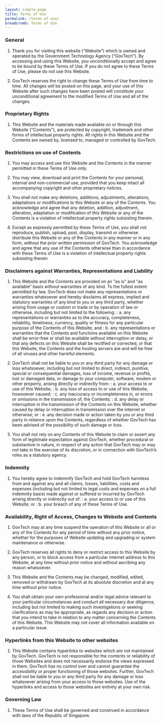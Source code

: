 ```yaml
---
layout: simple-page
title: Terms of Use
permalink: /terms-of-use/
breadcrumb: Terms of Use
---
```

### **General**

1. Thank you for visiting this website (“Website”) which is owned and operated by the Government Technology Agency (“GovTech”). By accessing and using this Website, you unconditionally accept and agree to be bound by these Terms of Use. If you do not agree to these Terms of Use, please do not use this Website. 

2. GovTech reserves the right to change these Terms of Use from time to time. All changes will be posted on this page, and your use of this Website after such changes have been posted will constitute your unconditional agreement to the modified Terms of Use and all of the changes. 

### **Proprietary Rights**

1. This Website and the materials made available on or through this Website ("Contents"), are protected by copyright, trademark and other forms of intellectual property rights. All rights in this Website and the Contents are owned by, licensed to, managed or controlled by GovTech.

### **Restrictions on use of Contents**

1. You may access and use this Website and the Contents in the manner permitted in these Terms of Use only. 

2. You may view, download and print the Contents for your personal, internal and non-commercial use, provided that you keep intact all accompanying copyright and other proprietary notices.  

3. You shall not make any deletions, additions, adjustments, alterations, adaptations or modifications to this Website or any of the Contents. You acknowledge and agree that any deletion, addition, adjustment, alteration, adaptation or modification of this Website or any of the Contents is a violation of intellectual property rights subsisting therein.

4. Except as expressly permitted by these Terms of Use, you shall not reproduce, publish, upload, post, display, transmit or otherwise distribute this Website or any of the Contents in any manner or in any form, without the prior written permission of GovTech. You acknowledge and agree that any use of the Contents otherwise than in accordance with these Terms of Use is a violation of intellectual property rights subsisting therein

### **Disclaimers against Warranties, Representations and Liability** 

1. This Website and the Contents are provided on an "as is" and “as available” basis without warranties of any kind. To the fullest extent permitted by law, GovTech does not make any representations or warranties whatsoever and hereby disclaims all express, implied and statutory warranties of any kind to you or any third party, whether arising from usage or custom or trade or by operation of law or otherwise, including but not limited to the following:
: a. any representations or warranties as to the accuracy, completeness, reliability, timeliness, currency, quality or fitness for any particular purpose of the Contents of this Website; and
: b. any representations or warranties that the Contents and functions available on this Website shall be error-free or shall be available without interruption or delay, or that any defects on this Website shall be rectified or corrected, or that this Website, the Contents and the hosting servers are and will be free of all viruses and other harmful elements.

2. GovTech shall not be liable to you or any third party for any damage or loss whatsoever, including but not limited to direct, indirect, punitive, special or consequential damages, loss of income, revenue or profits, lost or damaged data, or damage to your computer, software, modem or other property, arising directly or indirectly from:
: a. your access to or use of this Website;
: b. any loss of access to or use of this Website, howsoever caused;
: c. any inaccuracy or incompleteness in, or errors or omissions in the transmission of, the Contents;
: d. any delay or interruption in the transmission of the Contents on this Website, whether caused by delay or interruption in transmission over the internet or otherwise; or
: e. any decision made or action taken by you or any third party in reliance upon the Contents,
regardless of whether GovTech has been advised of the possibility of such damage or loss.
 
3. You shall not rely on any Contents of this Website to claim or assert any form of legitimate expectation against GovTech, whether procedural or substantive in nature, in respect of any action that GovTech may or may not take in the exercise of its discretion, or in connection with GovTech’s roles as a statutory agency.

### **Indemnity**

1. You hereby agree to indemnify GovTech and hold GovTech harmless from and against any and all claims, losses, liabilities, costs and expenses (including but not limited to legal costs and expenses on a full indemnity basis) made against or suffered or incurred by GovTech arising directly or indirectly out of:
: a. your access to or use of this Website; or
: b. your breach of any of these Terms of Use.

### **Availability, Right of Access, Changes to Website and Contents**
 
1. GovTech may at any time suspend the operation of this Website or all or any of the Contents for any period of time without any prior notice, whether for the purposes of Website updating and upgrading or system maintenance or otherwise.

2. GovTech reserves all rights to deny or restrict access to this Website by any person, or to block access from a particular internet address to this Website, at any time without prior notice and without ascribing any reason whatsoever.

3. This Website and the Contents may be changed, modified, edited, removed or withdrawn by GovTech at its absolute discretion and at any time without prior notice. 

4. You shall obtain your own professional and/or legal advice relevant to your particular circumstances and conduct all necessary due diligence, including but not limited to making such investigations or seeking clarifications as may be appropriate, as regards any decision or action that you intend to take in relation to any matter concerning the Contents of this Website. This Website may not cover all information available on a particular issue.

### **Hyperlinks from this Website to other websites**

1. This Website contains hyperlinks to websites which are not maintained by GovTech. GovTech is not responsible for the contents or reliability of those Websites and does not necessarily endorse the views expressed in them. GovTech has no control over and cannot guarantee the accessibility or proper functioning of those websites. Further, GovTech shall not be liable to you or any third party for any damage or loss whatsoever arising from your access to those websites. Use of the hyperlinks and access to those websites are entirely at your own risk.

### **Governing Law**

1. These Terms of Use shall be governed and construed in accordance with laws of the Republic of Singapore.